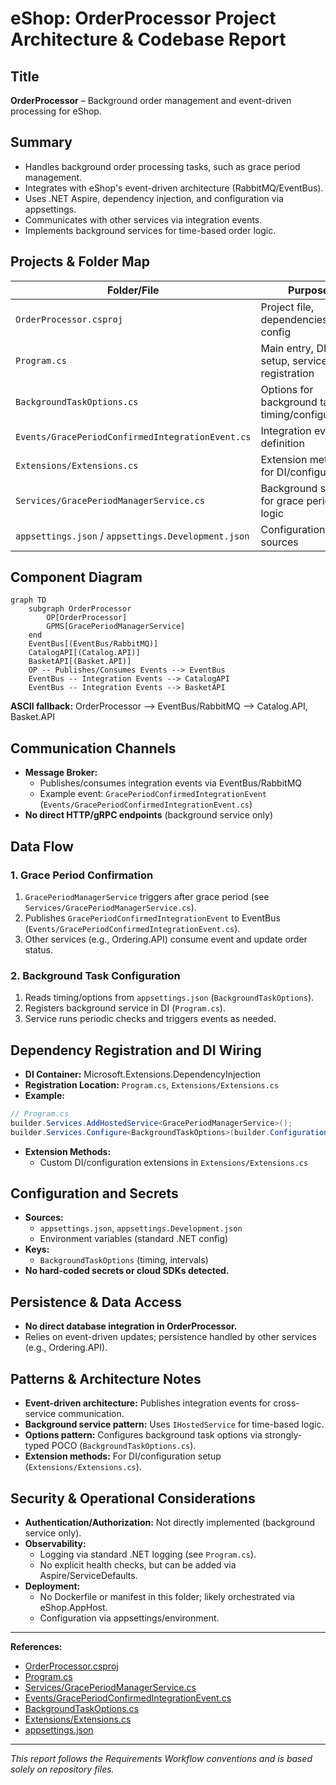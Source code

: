 # eShop: OrderProcessor Project Architecture & Codebase Report

## Title
**OrderProcessor** – Background order management and event-driven processing for eShop.

## Summary
- Handles background order processing tasks, such as grace period management.
- Integrates with eShop's event-driven architecture (RabbitMQ/EventBus).
- Uses .NET Aspire, dependency injection, and configuration via appsettings.
- Communicates with other services via integration events.
- Implements background services for time-based order logic.

## Projects & Folder Map
| Folder/File | Purpose |
|-------------|---------|
| `OrderProcessor.csproj` | Project file, dependencies, build config |
| `Program.cs` | Main entry, DI setup, service registration |
| `BackgroundTaskOptions.cs` | Options for background task timing/configuration |
| `Events/GracePeriodConfirmedIntegrationEvent.cs` | Integration event definition |
| `Extensions/Extensions.cs` | Extension methods for DI/configuration |
| `Services/GracePeriodManagerService.cs` | Background service for grace period logic |
| `appsettings.json` / `appsettings.Development.json` | Configuration sources |

## Component Diagram
```mermaid
graph TD
    subgraph OrderProcessor
        OP[OrderProcessor]
        GPMS[GracePeriodManagerService]
    end
    EventBus[(EventBus/RabbitMQ)]
    CatalogAPI[(Catalog.API)]
    BasketAPI[(Basket.API)]
    OP -- Publishes/Consumes Events --> EventBus
    EventBus -- Integration Events --> CatalogAPI
    EventBus -- Integration Events --> BasketAPI
```

**ASCII fallback:**
OrderProcessor --> EventBus/RabbitMQ --> Catalog.API, Basket.API

## Communication Channels
- **Message Broker:**
  - Publishes/consumes integration events via EventBus/RabbitMQ
  - Example event: `GracePeriodConfirmedIntegrationEvent` (`Events/GracePeriodConfirmedIntegrationEvent.cs`)
- **No direct HTTP/gRPC endpoints** (background service only)

## Data Flow
### 1. Grace Period Confirmation
1. `GracePeriodManagerService` triggers after grace period (see `Services/GracePeriodManagerService.cs`).
2. Publishes `GracePeriodConfirmedIntegrationEvent` to EventBus (`Events/GracePeriodConfirmedIntegrationEvent.cs`).
3. Other services (e.g., Ordering.API) consume event and update order status.

### 2. Background Task Configuration
1. Reads timing/options from `appsettings.json` (`BackgroundTaskOptions`).
2. Registers background service in DI (`Program.cs`).
3. Service runs periodic checks and triggers events as needed.

## Dependency Registration and DI Wiring
- **DI Container:** Microsoft.Extensions.DependencyInjection
- **Registration Location:** `Program.cs`, `Extensions/Extensions.cs`
- **Example:**
```csharp
// Program.cs
builder.Services.AddHostedService<GracePeriodManagerService>();
builder.Services.Configure<BackgroundTaskOptions>(builder.Configuration.GetSection("BackgroundTaskOptions"));
```
- **Extension Methods:**
  - Custom DI/configuration extensions in `Extensions/Extensions.cs`

## Configuration and Secrets
- **Sources:**
  - `appsettings.json`, `appsettings.Development.json`
  - Environment variables (standard .NET config)
- **Keys:**
  - `BackgroundTaskOptions` (timing, intervals)
- **No hard-coded secrets or cloud SDKs detected.**

## Persistence & Data Access
- **No direct database integration in OrderProcessor.**
- Relies on event-driven updates; persistence handled by other services (e.g., Ordering.API).

## Patterns & Architecture Notes
- **Event-driven architecture:** Publishes integration events for cross-service communication.
- **Background service pattern:** Uses `IHostedService` for time-based logic.
- **Options pattern:** Configures background task options via strongly-typed POCO (`BackgroundTaskOptions.cs`).
- **Extension methods:** For DI/configuration setup (`Extensions/Extensions.cs`).

## Security & Operational Considerations
- **Authentication/Authorization:** Not directly implemented (background service only).
- **Observability:**
  - Logging via standard .NET logging (see `Program.cs`).
  - No explicit health checks, but can be added via Aspire/ServiceDefaults.
- **Deployment:**
  - No Dockerfile or manifest in this folder; likely orchestrated via eShop.AppHost.
  - Configuration via appsettings/environment.

---
**References:**
- [OrderProcessor.csproj](OrderProcessor.csproj)
- [Program.cs](Program.cs)
- [Services/GracePeriodManagerService.cs](Services/GracePeriodManagerService.cs)
- [Events/GracePeriodConfirmedIntegrationEvent.cs](Events/GracePeriodConfirmedIntegrationEvent.cs)
- [BackgroundTaskOptions.cs](BackgroundTaskOptions.cs)
- [Extensions/Extensions.cs](Extensions/Extensions.cs)
- [appsettings.json](appsettings.json)

---
*This report follows the Requirements Workflow conventions and is based solely on repository files.*
